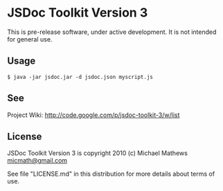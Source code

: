 JSDoc Toolkit Version 3
=======================

This is pre-release software, under active development. It is not intended for
general use.

Usage
-----

    $ java -jar jsdoc.jar -d jsdoc.json myscript.js

See
---

Project Wiki: <http://code.google.com/p/jsdoc-toolkit-3/w/list>

License
-------

JSDoc Toolkit Version 3 is copyright 2010
(c) Michael Mathews <micmath@gmail.com>

See file "LICENSE.md" in this distribution for more details about terms of use.
